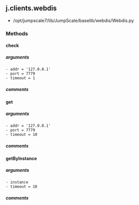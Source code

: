 ## j.clients.webdis

- /opt/jumpscale7/lib/JumpScale/baselib/webdis/Webdis.py

### Methods

    

#### check 
##### arguments

    - addr = '127.0.0.1'
    - port = 7779
    - timeout = 1

##### comments

#### get 
##### arguments

    - addr = '127.0.0.1'
    - port = 7779
    - timeout = 10

##### comments

#### getByInstance 
##### arguments

    - instance
    - timeout = 10

##### comments

